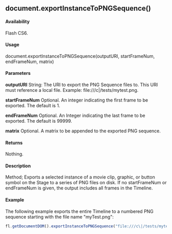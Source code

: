 ## document.exportInstanceToPNGSequence()

#### Availability

Flash CS6.

#### Usage

document.exportInstanceToPNGSequence(outputURI, startFrameNum, endFrameNum, matrix)

#### Parameters

**outputURI** String: The URI to export the PNG Sequence files to. This URI must reference a local file. Example: file:///c\|/tests/mytest.png.

**startFrameNum** Optional. An integer indicating the first frame to be exported. The default is 1.

**endFrameNum** Optional. An Integer indicating the last frame to be exported. The default is 99999.

**matrix** Optional. A matrix to be appended to the exported PNG sequence.

#### Returns

Nothing.

#### Description

Method; Exports a selected instance of a movie clip, graphic, or button symbol on the Stage to a series of PNG files on disk. If no startFrameNum or endFrameNum is given, the output includes all frames in the Timeline.

#### Example


The following example exports the entire Timeline to a numbered PNG sequence starting with the file name "myTest.png":
```javascript
fl.getDocumentDOM().exportInstanceToPNGSequence("file:///c\|/tests/mytest.png");

```